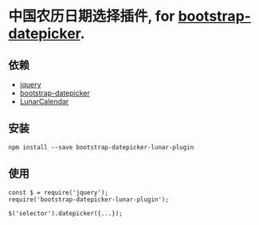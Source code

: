 # 中国农历日期选择插件, for [bootstrap-datepicker](https://github.com/uxsolutions/bootstrap-datepicker).

## 依赖

* [jquery](https://github.com/jquery/jquery)
* [bootstrap-datepicker](https://github.com/uxsolutions/bootstrap-datepicker)
* [LunarCalendar](https://github.com/zzyss86/LunarCalendar)

## 安装

```
npm install --save bootstrap-datepicker-lunar-plugin
```

## 使用

```
const $ = require('jquery');
require('bootstrap-datepicker-lunar-plugin');

$('selector').datepicker({...});
```
